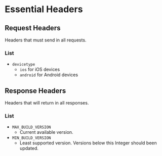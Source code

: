 # Essential Headers

## Request Headers 
  Headers that must send in all requests.

### **List**

   * `devicetype`
     * `ios` for iOS devices
     * `android` for Android devices 
     
     
     
## Response Headers 
  Headers that will return in all responses.

### **List**

   * `MAX_BUILD_VERSION`
     * Current available version.
   * `MIN_BUILD_VERSION`
     * Least supported version. Versions below this Integer should been updated.
        
        